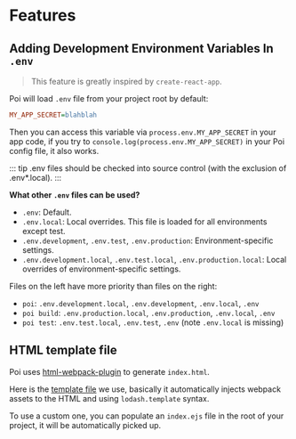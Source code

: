 # Features

## Adding Development Environment Variables In `.env`

> This feature is greatly inspired by `create-react-app`.

Poi will load `.env` file from your project root by default:

```ini
MY_APP_SECRET=blahblah
```

Then you can access this variable via `process.env.MY_APP_SECRET` in your app code, if you try to `console.log(process.env.MY_APP_SECRET)` in your Poi config file, it also works.

::: tip
.env files should be checked into source control (with the exclusion of .env*.local).
:::

__What other `.env` files can be used?__

- `.env`: Default.
- `.env.local`: Local overrides. This file is loaded for all environments except test.
- `.env.development`, `.env.test`, `.env.production`: Environment-specific settings.
- `.env.development.local`, `.env.test.local`, `.env.production.local`: Local overrides of environment-specific settings.

Files on the left have more priority than files on the right:

- `poi`: `.env.development.local`, `.env.development`, `.env.local`, `.env`
- `poi build`: `.env.production.local`, `.env.production`, `.env.local`, `.env`
- `poi test`: `.env.test.local`, `.env.test`, `.env` (note `.env.local` is missing)

## HTML template file

Poi uses [html-webpack-plugin](https://github.com/jantimon/html-webpack-plugin) to generate `index.html`.

Here is the [template file](https://github.com/upash/poi/blob/v10/packages/poi/lib/index.ejs) we use, basically it automatically injects webpack assets to the HTML and using `lodash.template` syntax.

To use a custom one, you can populate an `index.ejs` file in the root of your project, it will be automatically picked up.

